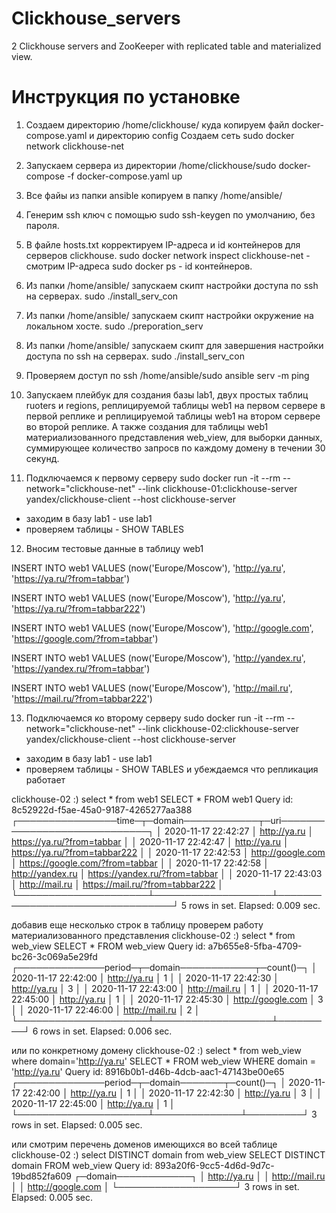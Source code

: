 # Clickhouse_servers
2 Clickhouse servers and ZooKeeper with replicated table and materialized view.

# Инструкция по установке
1. Создаем директорию /home/clickhouse/ куда копируем файл docker-compose.yaml и директорию config
Создаем сеть sudo docker network clickhouse-net 

2. Запускаем сервера из директории /home/clickhouse/sudo docker-compose -f docker-compose.yaml up

3. Все файы из папки ansible копируем в папку /home/ansible/

4. Генерим ssh ключ с помощью sudo ssh-keygen по умолчанию, без пароля.

5. В файле hosts.txt корректируем IP-адреса и id контейнеров для серверов clickhouse.
sudo docker network inspect clickhouse-net - смотрим IP-адреса
sudo docker ps - id контейнеров.

6. Из папки /home/ansible/ запускаем скипт настройки доступа по ssh на серверах.
sudo ./install_serv_con

7. Из папки /home/ansible/ запускаем скипт настройки окружение на локальном хосте.
sudo ./preporation_serv

8. Из папки /home/ansible/ запускаем скипт для завершения настройки доступа по ssh на серверах.
sudo ./install_serv_con

9. Проверяем доступ по ssh /home/ansible/sudo ansible serv -m ping

10. Запускаем плейбук для создания базы lab1, двух простых таблиц ruoters и regions,
реплицируемой таблицы web1 на первом сервере в первой реплике и реплицируемой таблицы 
web1 на втором сервере во второй реплике. А также создания для таблицы web1 материализованного представления 
web_view, для выборки данных, суммирующее количество запросв по каждому домену в течении 30 секунд.

11. Подключаемся к первому серверу
sudo docker run -it --rm --network="clickhouse-net" --link clickhouse-01:clickhouse-server yandex/clickhouse-client --host clickhouse-server
- заходим в базу lab1 - use lab1
- проверяем таблицы - SHOW TABLES

12. Вносим тестовые данные в таблицу web1

INSERT INTO web1 VALUES (now('Europe/Moscow'), 'http://ya.ru', 'https://ya.ru/?from=tabbar')

INSERT INTO web1 VALUES (now('Europe/Moscow'), 'http://ya.ru', 'https://ya.ru/?from=tabbar222')

INSERT INTO web1 VALUES (now('Europe/Moscow'), 'http://google.com', 'https://google.com/?from=tabbar')

INSERT INTO web1 VALUES (now('Europe/Moscow'), 'http://yandex.ru', 'https://yandex.ru/?from=tabbar')

INSERT INTO web1 VALUES (now('Europe/Moscow'), 'http://mail.ru', 'https://mail.ru/?from=tabbar222')

13. Подключаемся ко второму серверу
sudo docker run -it --rm --network="clickhouse-net" --link clickhouse-02:clickhouse-server yandex/clickhouse-client --host clickhouse-server
- заходим в базу lab1 - use lab1
- проверяем таблицы - SHOW TABLES
и убеждаемся что репликация работает

clickhouse-02 :) select * from web1
SELECT *
FROM web1
Query id: 8c52922d-f5ae-45a0-9187-4265277aa388
┌────────────────time─┬─domain────────────┬─uri─────────────────────────────┐
│ 2020-11-17 22:42:27 │ http://ya.ru      │ https://ya.ru/?from=tabbar      │
│ 2020-11-17 22:42:47 │ http://ya.ru      │ https://ya.ru/?from=tabbar222   │
│ 2020-11-17 22:42:53 │ http://google.com │ https://google.com/?from=tabbar │
│ 2020-11-17 22:42:58 │ http://yandex.ru  │ https://yandex.ru/?from=tabbar  │
│ 2020-11-17 22:43:03 │ http://mail.ru    │ https://mail.ru/?from=tabbar222 │
└─────────────────────┴───────────────────┴─────────────────────────────────┘
5 rows in set. Elapsed: 0.009 sec. 

добавив еще несколько строк в таблицу проверем работу материализованного представления
clickhouse-02 :) select * from web_view
SELECT *
FROM web_view
Query id: a7b655e8-5fba-4709-bc26-3c069a5e29fd
┌──────────────period─┬─domain────────────┬─count()─┐
│ 2020-11-17 22:42:00 │ http://ya.ru      │       1 │
│ 2020-11-17 22:42:30 │ http://ya.ru      │       3 │
│ 2020-11-17 22:43:00 │ http://mail.ru    │       1 │
│ 2020-11-17 22:45:00 │ http://ya.ru      │       1 │
│ 2020-11-17 22:45:30 │ http://google.com │       3 │
│ 2020-11-17 22:46:00 │ http://mail.ru    │       2 │
└─────────────────────┴───────────────────┴─────────┘
6 rows in set. Elapsed: 0.006 sec. 

или по конкретному домену
clickhouse-02 :) select * from web_view where domain='http://ya.ru'
SELECT *
FROM web_view
WHERE domain = 'http://ya.ru'
Query id: 8916b0b1-d46b-4dcb-aac1-47143be00e65
┌──────────────period─┬─domain───────┬─count()─┐
│ 2020-11-17 22:42:00 │ http://ya.ru │       1 │
│ 2020-11-17 22:42:30 │ http://ya.ru │       3 │
│ 2020-11-17 22:45:00 │ http://ya.ru │       1 │
└─────────────────────┴──────────────┴─────────┘
3 rows in set. Elapsed: 0.005 sec.

или смотрим перечень доменов имеющихся во всей таблице
clickhouse-02 :) select DISTINCT domain from web_view
SELECT DISTINCT domain
FROM web_view
Query id: 893a20f6-9cc5-4d6d-9d7c-19bd852fa609
┌─domain────────────┐
│ http://ya.ru      │
│ http://mail.ru    │
│ http://google.com │
└───────────────────┘
3 rows in set. Elapsed: 0.005 sec. 
